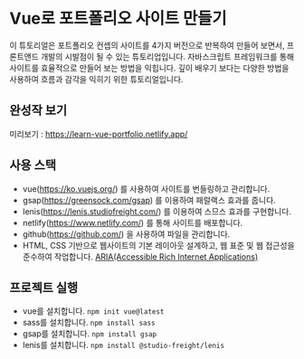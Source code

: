 # Vue로 포트폴리오 사이트 만들기

이 튜토리얼은 포트폴리오 컨셉의 사이트를 4가지 버전으로 반복하여 만들어 보면서, 프론트앤드 개발의 시발점이 될 수 있는 튜토리업입니다.
자바스크립트 프레임워크를 통해 사이트를 효율적으로 만들어 보는 방법을 익힙니다. 
깊이 배우기 보다는 다양한 방법을 사용하여 흐름과 감각을 익히기 위한 튜토리얼입니다. 

## 완성작 보기 
미리보기 : https://learn-vue-portfolio.netlify.app/

## 사용 스택
- vue(https://ko.vuejs.org/) 를 사용하여 사이트를 번들링하고 관리합니다.
- gsap(https://greensock.com/gsap) 를 이용하여 패럴랙스 효과를 줍니다.
- lenis(https://lenis.studiofreight.com/) 를 이용하여 스므스 효과를 구현합니다.
- netlify(https://www.netlify.com/) 를 통해 사이트를 배포합니다.
- github(https://github.com/) 을 사용하여 파일을 관리합니다.
- HTML, CSS 기반으로 웹사이트의 기본 레이아웃 설계하고, 웹 표준 및 웹 접근성을 준수하여 작업합니다. [ARIA(Accessible Rich Internet Applications)](https://developer.mozilla.org/en-US/docs/Web/Accessibility/ARIA/Roles)

## 프로젝트 실행
- vue를 설치합니다. `npm init vue@latest`
- sass를 설치합니다. `npm install sass`
- gsap를 설치합니다. `npm install gsap`
- lenis를 설치합니다. `npm install @studio-freight/lenis`